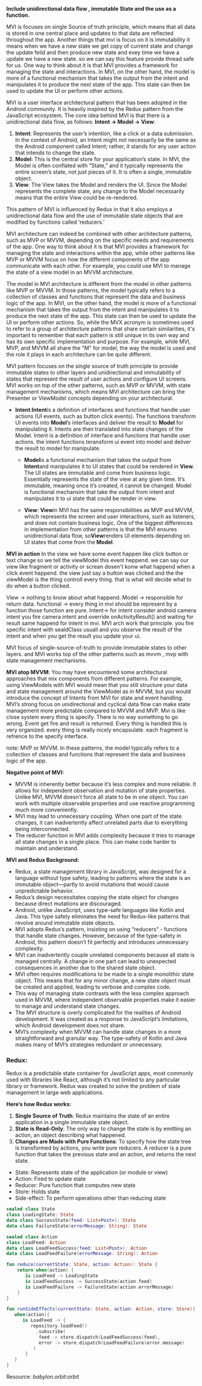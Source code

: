 **Include unidirectional data flow , immutable State and the use as a function.**

MVI is focuses on single Source of truth principle, which means that all data is stored in one
central place and updates to that data are reflected throughout the app.
Another things that mvi is focus on it is immutability it means when we have a new state we get copy of current state and change the update feild and then produce new state and evey time we have a update we have a new state. so we can say this feature provide thread safe for us.
One way to think about it is that MVI provides a framework for managing the state and interactions.
In MVI, on the other hand, the model is more of a functional mechanism that takes the output from the intent and manipulates it to produce the next state of the app. This state can then be used to update the UI or perform other actions.

MVI is a user interface architectural pattern that has been adopted in the Android community. It is heavily inspired by the Redux pattern from the JavaScript ecosystem. The core idea behind MVI is that there is a unidirectional data flow, as follows:
**Intent → Model → View**:
1. **Intent**: Represents the user’s intention, like a click or a data submission. In the context of
   Android, an Intent might not necessarily be the same as the Android component called Intent; rather, it stands for any user action that intends to change the state.
2. **Model**: This is the central store for your application’s state. In MVI, the Model is often
   conflated with “State,” and it typically represents the entire screen’s state, not just pieces of it. It is often a single, immutable object.
3. **View**: The View takes the Model and renders the UI. Since the Model represents the complete  state, any change to the Model necessarily means that the entire View could be re-rendered.

This pattern of MVI is influenced by Redux in that it also employs a unidirectional data flow and the use of immutable state objects that are modified by functions called ‘reducers.’

MVI architecture can indeed be combined with other architecture patterns, such as MVP or MVVM, depending on the specific needs and requirements of the app.
One way to think about it is that MVI provides a framework for managing the state and interactions within the app, while other patterns like MVP or MVVM focus on how the different components of the app communicate with each other. For example, you could use MVI to manage the state of a view model in an MVVM architecture.

The model in MVI architecture is different from the model in other patterns like MVP or MVVM. In those patterns, the model typically refers to a collection of classes and functions that represent the data and business logic of the app. In MVI, on the other hand, the model is more of a functional mechanism that takes the output from the intent and manipulates it to produce the next state of the app. This state can then be used to update the UI or perform other actions.
So, while the MVX acronym is sometimes used to refer to a group of architecture patterns that share certain similarities, it's important to remember that each pattern is still unique in its own way and has its own specific implementation and purpose. For example, while MVI, MVP, and MVVM all share the "M" for model, the way the model is used and the role it plays in each architecture can be quite different.

MVI pattern focuses on the single source of truth principle to provide immutable states to other layers and unidirectional and immutability of states that represent the result of user actions and configure UI screens. MVI works on top of the other patterns, such as MVP or MVVM, with state management mechanisms, which means MVI architecture can bring the Presenter or ViewModel concepts depending on your architectural.

- **Intent**:**Intent**is a definition of interfaces and functions that handle user actions (UI
  events, such as button click events). The functions transform UI events into **Model**’s interfaces and deliver the result to **Model** for manipulating it. Intents are then translated into state changes of the Model.
  Intent is a definition of interface and functions that handle user actions. the intent functions teransform ui event into model and deliver the result to model for manipulate.
  
  - **Model**is a functional mechanism that takes the output from **Intent**and manipulates it to
  UI states that could be rendered in **View**. The UI states are immutable and come from business logic. Essentially represents the state of the view at any given time. It’s immutable, meaning once it’s created, it cannot be changed.
  Model is functional mechansim that take the output from intent and manipulates it to ui state that could be render in view.
  
  - **View**: **View**in MVI has the same responsibilities as MVP and MVVM, which represents the screen  and user interactions, such as listeners, and does not contain business logic. One of the biggest differences in implementation from other patterns is that the MVI ensures unidirectional data flow, so**View**renders UI elements depending on UI states that come from the **Model**.

**MVI in action**
In the view we have some event happen like click button or text change so we tell the viewModel this event heppend. we can say our view like fragment or activity or screan dosen't konw what happend when a click event happend. the view just say a button was clicked and the the viewModel is the thing controll every thing. that is what will decide what to do when a button clicked.

View -> nothing to know about what happend.
Model -> responsible for return data.
functional -> every thing in mvi should be represent by a function those function are pure.
Intent-> for intent consider android camera intent you fire camera intent and override onActivityResult() and waiting for result same happend for intent in mvi.
MVI arch work that principle. you fire specific intent with sealdClass usuall and you observe the result of the intent and when you get the result you update your ui.

MVI focus of single-source-of-truth to provide immutable states to other layers.
and MVI works top of the other patterns such as mvvm , mvp with state management mechanisms.

**MVI atop MVVM**: You may have encountered some architectural approaches that mix components from different patterns. For example, using ViewModels with MVI would mean that you still structure your data and state management around the ViewModel as in MVVM, but you would introduce the concept of Intents from MVI for state and event handling.
MVI’s strong focus on unidirectional and cyclical data flow can make state management more predictable compared to MVVM and MVP.
Mvi is like close system every thing is specify. There is no way something to go wrong. Event get fire and result is returned. Every thing is handled this is very organized. every thing is really nicely encapsulate. each fragment is refrence to the specify interface.


note: MVP or MVVM. In these patterns, the model typically refers to a collection of classes and functions that represent the data and business logic of the app.

**Negative point of MVI:**
- MVVM is inherently better because it’s less complex and more reliable. It allows for independent observation and mutation of state properties. Unlike MVI, MVVM doesn’t force all state to be in one object. You can work with multiple observable properties and use reactive programming much more conveniently.
-  MVI may lead to unnecessary coupling. When one part of the state changes, it can inadvertently affect unrelated parts due to everything being interconnected.
-  The reducer function in MVI adds complexity because it tries to manage all state changes in a single place. This can make code harder to maintain and understand.


**MVI and Redux Background:**

- Redux, a state management library in JavaScript, was designed for a language without type safety, leading to patterns where the state is an immutable object—partly to avoid mutations that would cause unpredictable behavior.
- Redux’s design necessitates copying the state object for changes because direct mutations are discouraged.
- Android, unlike JavaScript, uses type-safe languages like Kotlin and Java. This type safety
  eliminates the need for Redux-like patterns that revolve around immutable state objects.
- MVI adopts Redux’s pattern, insisting on using “reducers” - functions that handle state changes.  However, because of the type-safety in Android, this pattern doesn’t fit perfectly and introduces unnecessary complexity.
- MVI can inadvertently couple unrelated components because all state is managed centrally. A change in one part can lead to unexpected consequences in another due to the shared state object.
- MVI often requires modifications to be made to a single monolithic state object. This means that for any minor change, a new state object must be created and applied, leading to verbose and complex code.
- This way of managing state contrasts with the less complex approach used in MVVM, where independent observable properties make it easier to manage and understand state changes.
- The MVI structure is overly complicated for the realities of Android development. It was created as a response to JavaScript’s limitations, which Android development does not share.
- MVI’s complexity when MVVM can handle state changes in a more straightforward and granular way. The type-safety of Kotlin and Java makes many of MVI’s strategies redundant or unnecessary.

### Redux:

Redux is a predictable state container for JavaScript apps, most commonly used with libraries like React, although it’s not limited to any particular library or framework. Redux was created to solve the problem of state management in large web applications.

**Here’s how Redux works:**
1. **Single Source of Truth**: Redux maintains the state of an entire application in a single
   immutable state object.
2. **State is Read-Only**: The only way to change the state is by emitting an action, an object
   describing what happened.
3. **Changes are Made with Pure Functions**: To specify how the state tree is transformed by
   actions, you write pure reducers. A reducer is a pure function that takes the previous state and an action, and returns the next state.

- State: Represents state of the application (or module or view)
- Action: Fired to update state
- Reducer: Pure function that computes new state
- Store: Holds state
- Side-effect: To perform operations other than reducing state
```kotlin
sealed class State
class LoadingState: State
data class SuccessState(feed: List<Post>): State
data class FailureState(errorMessage: String): State
```

```kotlin
sealed class Action
class LoadFeed: Action
data class LoadFeedSuccess(feed: List<Post>): Action
data class LoadFeedFailure(errorMessage: String): Action
```

```kotlin
fun reduce(currentState: State, action: Action): State {
    return when(action) {
       is LoadFeed -> LoadingState
       is LoadFeedSuccess -> SuccessState(action.feed)
       is LoadFeedFailure -> FailureState(action.errorMessage)
    }
}
```

```kotlin
fun runSideEffects(currentState: State, action: Action, store: Store){
   when(action){
      is LoadFeed -> {
         repository.loadFeed()
           .subscribe(
            feed -> store.dispatch(LoadFeedSuccess(feed), 
            error -> store.dispatch(LoadFeedFailure(error.message)
          )
       }
   }
}
```


Resource:
*babylon.orbit:orbit*